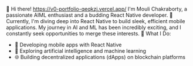 👋 Hi there!
https://v0-portfolio-qeqkzj.vercel.app/ 
I'm Mouli Chakraborty, a passionate AIML enthusiast and a budding React Native developer. 
🌱 Currently, I'm diving deep into React Native to build sleek, efficient mobile applications. My journey in AI and ML has been incredibly exciting, and I constantly seek opportunities to merge these interests.
🚀 What I Do:
- 📱 Developing mobile apps with React Native
- 🤖 Exploring artificial intelligence and machine learning
- 🌐 Building decentralized applications (dApps) on blockchain platforms

 
 
